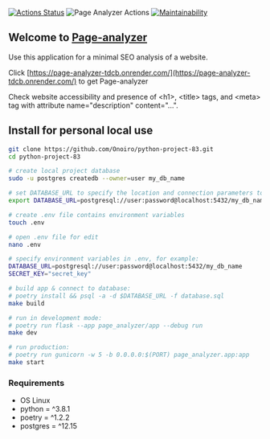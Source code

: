 [![Actions Status](https://github.com/Onoiro/python-project-83/workflows/hexlet-check/badge.svg)](https://github.com/Onoiro/python-project-83/actions)
![Page Analyzer Actions](https://github.com/Onoiro/python-project-83/actions/workflows/page-analyzer-check.yml/badge.svg)
[![Maintainability](https://api.codeclimate.com/v1/badges/3807cda22bbcca6fee03/maintainability)](https://codeclimate.com/github/Onoiro/python-project-83/maintainability)

## Welcome to [Page-analyzer](https://page-analyzer-tdcb.onrender.com/)
Use this application for a minimal SEO analysis of a website.

Click [https://page-analyzer-tdcb.onrender.com/](https://page-analyzer-tdcb.onrender.com/) to get Page-analyzer

Check website accessibility and presence of \<h1\>, \<title\> tags, and \<meta\> tag with attribute name="description" content="...".

## Install for personal local use
```bash
git clone https://github.com/Onoiro/python-project-83.git
cd python-project-83

# create local project database
sudo -u postgres createdb --owner=user my_db_name

# set DATABASE_URL to specify the location and connection parameters to your database:
export DATABASE_URL=postgresql://user:password@localhost:5432/my_db_name

# create .env file contains environment variables
touch .env

# open .env file for edit
nano .env

# specify environment variables in .env, for example:
DATABASE_URL=postgresql://user:password@localhost:5432/my_db_name
SECRET_KEY="secret_key"

# build app & connect to database:
# poetry install && psql -a -d $DATABASE_URL -f database.sql
make build

# run in development mode:
# poetry run flask --app page_analyzer/app --debug run
make dev

# run production:
# poetry run gunicorn -w 5 -b 0.0.0.0:$(PORT) page_analyzer.app:app
make start
```
### Requirements
* OS Linux  
* python = ^3.8.1
* poetry = ^1.2.2
* postgres = ^12.15

